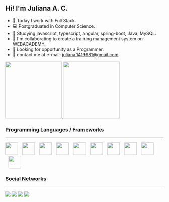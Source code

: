 ## Hi! I'm Juliana A. C.

- 🔭 Today I work with Full Stack. 
- 💻 Postgraduated in Computer Science.
- 🌱 Studying javascript, typescript, angular, spring-boot, Java, MySQL. 
- 👯 I'm collaborating to create a training management system on WEBACADEMY.
- 🤔 Looking for opportunity as a Programmer.
- 💬 contact me at e-mail: juliana.1419981@gmail.com

<div>
  <a href="https://github.com/julianaac">
  <img height="180em" src="https://github-readme-stats-sigma-five.vercel.app/api?username=julianaac&show_icons=true&theme=radical"/>
  <img height="180em" src="https://github-readme-stats-sigma-five.vercel.app/api/top-langs/?username=julianaac&layout=compact&langs_count=16&theme=radical"/>
</div>

### Programming Languages / Frameworks
---
<div style="display: inline-block;">
    <img width="40px" style="margin-left: 0" src="https://cdn.jsdelivr.net/gh/devicons/devicon/icons/css3/css3-original.svg" />
    <img width="40px" style="margin-left: 10px" src="https://cdn.jsdelivr.net/gh/devicons/devicon/icons/html5/html5-original.svg"/>
    <img width="40px" style="margin-left: 10px" src="https://cdn.jsdelivr.net/gh/devicons/devicon/icons/javascript/javascript-original.svg" />
    <img width="40px" style="margin-left: 10px" src="https://cdn.jsdelivr.net/gh/devicons/devicon/icons/nodejs/nodejs-original.svg" />
    <img width="40px" style="margin-left: 10px" src="https://cdn.jsdelivr.net/gh/devicons/devicon/icons/express/express-original.svg" />
    <img width="40px" style="margin-left: 10px" src="https://cdn.jsdelivr.net/gh/devicons/devicon/icons/spring/spring-original.svg" />
    <img width="40px" style="margin-left: 10px" src="https://cdn.jsdelivr.net/gh/devicons/devicon/icons/java/java-original.svg" />
    <img width="40px" style="margin-left: 10px" src="https://cdn.jsdelivr.net/gh/devicons/devicon/icons/react/react-original.svg" />
    <img width="40px" style="margin-left: 10px" src="https://cdn.jsdelivr.net/gh/devicons/devicon/icons/mysql/mysql-original.svg" />
    <img width="40px" style="margin-left: 10px" src="https://cdn.jsdelivr.net/gh/devicons/devicon/icons/angularjs/angularjs-original.svg"/>
    
    
</div>

### Social Networks
---
 
<div> 
  <a href="https://www.instagram.com/juli.abreu/" target="_blank"><img src="https://img.shields.io/badge/-Instagram-%23E4405F?style=for-the-badge&logo=instagram&logoColor=white" target="_blank"></a>
  <a href = "mailto:juliana.1419981@gmail.com"><img src="https://img.shields.io/badge/-Gmail-%23333?style=for-the-badge&logo=gmail&logoColor=white" target="_blank"></a>
  <a href="https://www.linkedin.com/in/juliana-cunha-982975193/" target="_blank"><img src="https://img.shields.io/badge/-LinkedIn-%230077B5?style=for-the-badge&logo=linkedin&logoColor=white" target="_blank"></a> 
   <a href="https://discord.com/channels/julianaAbreu#4849" target="_blank"><img src="https://img.shields.io/badge/Discord-7289DA?style=for-the-badge&logo=discord&logoColor=white" target="_blank"></a> 
</div>
